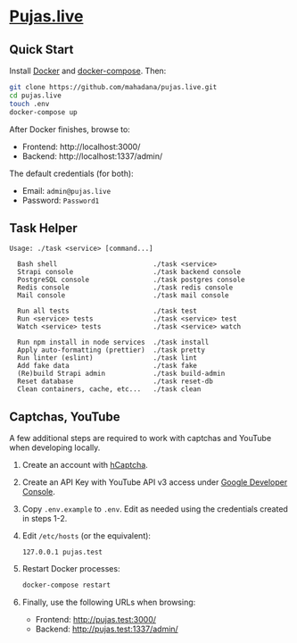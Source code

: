 # [Pujas.live](https://pujas.live/)

## Quick Start

Install [Docker](https://docs.docker.com/get-docker/) and
[docker-compose](https://docs.docker.com/compose/install/). Then:

```sh
git clone https://github.com/mahadana/pujas.live.git
cd pujas.live
touch .env
docker-compose up
```

After Docker finishes, browse to:

- Frontend: http://localhost:3000/
- Backend: http://localhost:1337/admin/

The default credentials (for both):

- Email: `admin@pujas.live`
- Password: `Password1`

## Task Helper

```
Usage: ./task <service> [command...]

  Bash shell                        ./task <service>
  Strapi console                    ./task backend console
  PostgreSQL console                ./task postgres console
  Redis console                     ./task redis console
  Mail console                      ./task mail console

  Run all tests                     ./task test
  Run <service> tests               ./task <service> test
  Watch <service> tests             ./task <service> watch

  Run npm install in node services  ./task install
  Apply auto-formatting (prettier)  ./task pretty
  Run linter (eslint)               ./task lint
  Add fake data                     ./task fake
  (Re)build Strapi admin            ./task build-admin
  Reset database                    ./task reset-db
  Clean containers, cache, etc...   ./task clean
```

## Captchas, YouTube

A few additional steps are required to work with captchas and YouTube when
developing locally.

1.  Create an account with [hCaptcha](https://www.hcaptcha.com/).

2.  Create an API Key with YouTube API v3 access under
    [Google Developer Console](https://console.developers.google.com/).

3.  Copy `.env.example` to `.env`. Edit as needed using the credentials created
    in steps 1-2.

4.  Edit `/etc/hosts` (or the equivalent):

    ```
    127.0.0.1 pujas.test
    ```

5.  Restart Docker processes:

    ```sh
    docker-compose restart
    ```

6.  Finally, use the following URLs when browsing:

    - Frontend: http://pujas.test:3000/
    - Backend: http://pujas.test:1337/admin/
